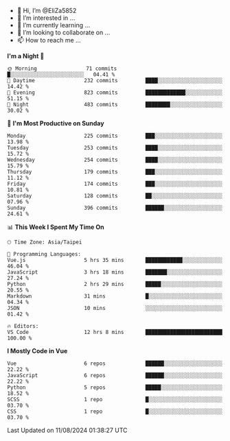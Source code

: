 - 👋 Hi, I’m @EliZa5852
- 👀 I’m interested in ...
- 🌱 I’m currently learning ...
- 💞️ I’m looking to collaborate on ...
- 📫 How to reach me ...

<!--START_SECTION:waka-->
**I'm a Night 🦉** 

```text
🌞 Morning                71 commits          █░░░░░░░░░░░░░░░░░░░░░░░░   04.41 % 
🌆 Daytime                232 commits         ████░░░░░░░░░░░░░░░░░░░░░   14.42 % 
🌃 Evening                823 commits         █████████████░░░░░░░░░░░░   51.15 % 
🌙 Night                  483 commits         ████████░░░░░░░░░░░░░░░░░   30.02 % 
```
📅 **I'm Most Productive on Sunday** 

```text
Monday                   225 commits         ███░░░░░░░░░░░░░░░░░░░░░░   13.98 % 
Tuesday                  253 commits         ████░░░░░░░░░░░░░░░░░░░░░   15.72 % 
Wednesday                254 commits         ████░░░░░░░░░░░░░░░░░░░░░   15.79 % 
Thursday                 179 commits         ███░░░░░░░░░░░░░░░░░░░░░░   11.12 % 
Friday                   174 commits         ███░░░░░░░░░░░░░░░░░░░░░░   10.81 % 
Saturday                 128 commits         ██░░░░░░░░░░░░░░░░░░░░░░░   07.96 % 
Sunday                   396 commits         ██████░░░░░░░░░░░░░░░░░░░   24.61 % 
```


📊 **This Week I Spent My Time On** 

```text
🕑︎ Time Zone: Asia/Taipei

💬 Programming Languages: 
Vue.js                   5 hrs 35 mins       ████████████░░░░░░░░░░░░░   46.04 % 
JavaScript               3 hrs 18 mins       ███████░░░░░░░░░░░░░░░░░░   27.24 % 
Python                   2 hrs 29 mins       █████░░░░░░░░░░░░░░░░░░░░   20.55 % 
Markdown                 31 mins             █░░░░░░░░░░░░░░░░░░░░░░░░   04.34 % 
JSON                     10 mins             ░░░░░░░░░░░░░░░░░░░░░░░░░   01.42 % 

🔥 Editors: 
VS Code                  12 hrs 8 mins       █████████████████████████   100.00 % 
```

**I Mostly Code in Vue** 

```text
Vue                      6 repos             ██████░░░░░░░░░░░░░░░░░░░   22.22 % 
JavaScript               6 repos             ██████░░░░░░░░░░░░░░░░░░░   22.22 % 
Python                   5 repos             █████░░░░░░░░░░░░░░░░░░░░   18.52 % 
SCSS                     1 repo              █░░░░░░░░░░░░░░░░░░░░░░░░   03.70 % 
CSS                      1 repo              █░░░░░░░░░░░░░░░░░░░░░░░░   03.70 % 
```




 Last Updated on 11/08/2024 01:38:27 UTC
<!--END_SECTION:waka-->
